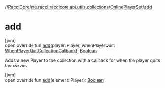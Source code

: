 //[RacciCore](../../../index.md)/[me.racci.raccicore.api.utils.collections](../index.md)/[OnlinePlayerSet](index.md)/[add](add.md)

# add

[jvm]\
open override fun [add](add.md)(player: Player, whenPlayerQuit: [WhenPlayerQuitCollectionCallback](../index.md#-1583039622%2FClasslikes%2F-1216412040)): [Boolean](https://kotlinlang.org/api/latest/jvm/stdlib/kotlin/-boolean/index.html)

Adds a new Player to the collection with a callback for when the player quits the server.

[jvm]\
open override fun [add](add.md)(element: Player): [Boolean](https://kotlinlang.org/api/latest/jvm/stdlib/kotlin/-boolean/index.html)
